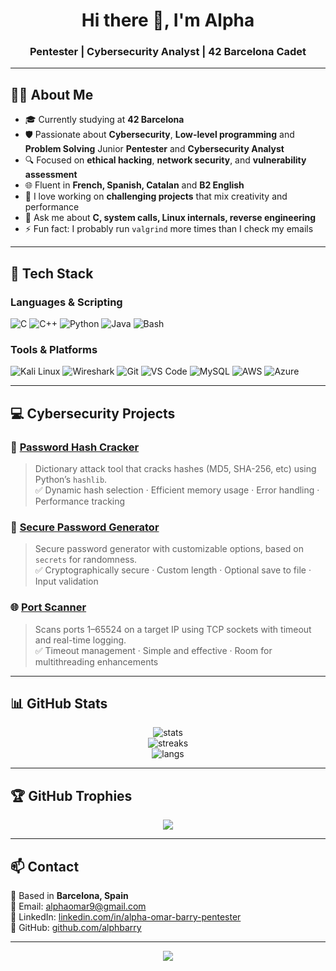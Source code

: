 <h1 align="center">Hi there 👋, I'm Alpha</h1>
<h3 align="center">Pentester | Cybersecurity Analyst | 42 Barcelona Cadet</h3>

---

## 🧑‍💻 About Me

- 🎓 Currently studying at **42 Barcelona**
- 🛡️ Passionate about **Cybersecurity**, **Low-level programming** and **Problem Solving** Junior **Pentester** and **Cybersecurity Analyst**
- 🔍 Focused on **ethical hacking**, **network security**, and **vulnerability assessment**
- 🌐 Fluent in **French, Spanish, Catalan** and **B2 English** 
- 🚀 I love working on **challenging projects** that mix creativity and performance
- 💬 Ask me about **C, system calls, Linux internals, reverse engineering**
- ⚡ Fun fact: I probably run `valgrind` more times than I check my emails

---

## 🧰 Tech Stack

### Languages & Scripting
![C](https://img.shields.io/badge/C-00599C?style=flat-square&logo=c&logoColor=white)
![C++](https://img.shields.io/badge/C++-00599C?style=flat-square&logo=c%2B%2B&logoColor=white)
![Python](https://img.shields.io/badge/Python-FFD43B?style=flat-square&logo=python&logoColor=darkgreen)
![Java](https://img.shields.io/badge/Java-007396?style=flat-square&logo=java&logoColor=white)
![Bash](https://img.shields.io/badge/Bash-121011?style=flat-square&logo=gnu-bash&logoColor=white)

### Tools & Platforms
![Kali Linux](https://img.shields.io/badge/Kali_Linux-557C94?style=flat-square&logo=kalilinux&logoColor=white)
![Wireshark](https://img.shields.io/badge/Wireshark-1679A7?style=flat-square&logo=wireshark&logoColor=white)
![Git](https://img.shields.io/badge/Git-F05032?style=flat-square&logo=git&logoColor=white)
![VS Code](https://img.shields.io/badge/VS_Code-007ACC?style=flat-square&logo=visualstudiocode&logoColor=white)
![MySQL](https://img.shields.io/badge/MySQL-4479A1?style=flat-square&logo=mysql&logoColor=white)
![AWS](https://img.shields.io/badge/AWS-232F3E?style=flat-square&logo=amazonaws&logoColor=white)
![Azure](https://img.shields.io/badge/Azure-0078D4?style=flat-square&logo=microsoftazure&logoColor=white)

---

## 💻 Cybersecurity Projects

### 🔐 [Password Hash Cracker](https://github.com/alphbarry/Ciber-projects/blob/main/hashcracker.py)
> Dictionary attack tool that cracks hashes (MD5, SHA-256, etc) using Python’s `hashlib`.  
> ✅ Dynamic hash selection · Efficient memory usage · Error handling · Performance tracking

### 🔑 [Secure Password Generator](https://github.com/alphbarry/Ciber-projects/blob/main/passgen.py)
> Secure password generator with customizable options, based on `secrets` for randomness.  
> ✅ Cryptographically secure · Custom length · Optional save to file · Input validation

### 🌐 [Port Scanner](https://github.com/alphbarry/Ciber-projects/blob/main/portscanner.py)
> Scans ports 1–65524 on a target IP using TCP sockets with timeout and real-time logging.  
> ✅ Timeout management · Simple and effective · Room for multithreading enhancements

---

## 📊 GitHub Stats

<p align="center">
  <img src="https://github-readme-stats.vercel.app/api?username=alphbarry&show_icons=true&theme=tokyonight" alt="stats" />
  <br />
  <img src="https://github-readme-streak-stats.herokuapp.com?user=alphbarry&theme=tokyonight" alt="streaks" />
  <br />
  <img src="https://github-readme-stats.vercel.app/api/top-langs/?username=alphbarry&layout=compact&theme=tokyonight" alt="langs" />
</p>

---

## 🏆 GitHub Trophies

<p align="center">
  <img src="https://github-profile-trophy.vercel.app/?username=alphbarry&theme=gruvbox&row=1&column=7" />
</p>

---

## 📫 Contact

📍 Based in **Barcelona, Spain**  
📧 Email: [alphaomar9@gmail.com](mailto:alphaomar9@gmail.com)  
🔗 LinkedIn: [linkedin.com/in/alpha-omar-barry-pentester](https://www.linkedin.com/in/alpha-omar-barry-pentester/)  
🐙 GitHub: [github.com/alphbarry](https://github.com/alphbarry)

---

<p align="center">
  <img src="https://komarev.com/ghpvc/?username=alphbarry&label=Profile%20views&color=0e75b6&style=flat" />
</p>
